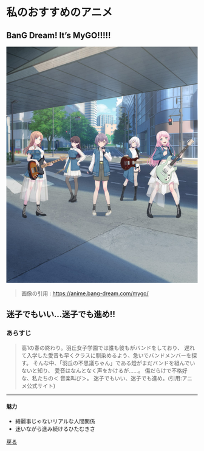 # 私のおすすめのアニメ
## BanG Dream! It’s MyGO!!!!!
![BanG Dream! It’s MyGO!!!!!](./img/Mygo-1.jpg)
>画像の引用 : https://anime.bang-dream.com/mygo/

## 迷子でもいい…迷子でも進め!!
### あらすじ
>高1の春の終わり。羽丘女子学園では誰も彼もがバンドをしており、
遅れて入学した愛音も早くクラスに馴染めるよう、急いでバンドメンバーを探す。
そんな中、「羽丘の不思議ちゃん」である燈がまだバンドを組んでいないと知り、
愛音はなんとなく声をかけるが……。
傷だらけで不格好な、私たちの＜ 音楽叫び＞。
迷子でもいい、迷子でも進め。(引用:アニメ公式サイト)
---
#### 魅力
- 綺麗事じゃないリアルな人間関係
- 迷いながら進み続けるひたむきさ

[戻る](./index.md)